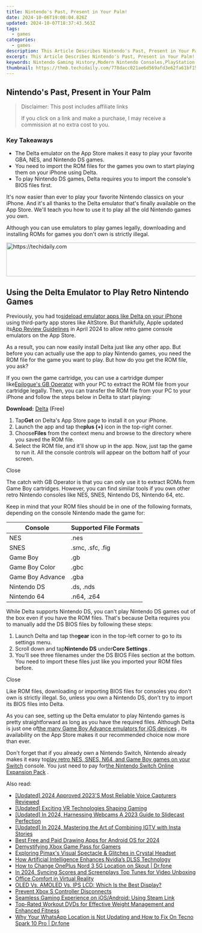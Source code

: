 ```yaml
---
title: Nintendo's Past, Present in Your Palm!
date: 2024-10-06T19:08:04.826Z
updated: 2024-10-07T18:37:43.563Z
tags:
  - games
categories:
  - games
description: This Article Describes Nintendo's Past, Present in Your Palm!
excerpt: This Article Describes Nintendo's Past, Present in Your Palm!
keywords: Nintendo Gaming History,Modern Nintendo Consoles,PlayStation Portable (PSP) Vs. Nintendo DS,Virtual Console Emulators,New Releases in Handheld Gaming,Switch Online Features,Game Boy Advance (GBA) Collection
thumbnail: https://thmb.techidaily.com/778dacc021ae6d569afd3e62fa61bf15ba6fe429d937373bba78e772659986e3.jpg
---
```


## Nintendo's Past, Present in Your Palm

>  Disclaimer: This post includes affiliate links
>
>  If you click on a link and make a purchase, I may receive a commission at no extra cost to you.
>

### Key Takeaways

* The Delta emulator on the App Store makes it easy to play your favorite GBA, NES, and Nintendo DS games.
* You need to import the ROM files for the games you own to start playing them on your iPhone using Delta.
* To play Nintendo DS games, Delta requires you to import the console's BIOS files first.

 It's now easier than ever to play your favorite Nintendo classics on your iPhone. And it's all thanks to the Delta emulator that's finally available on the App Store. We'll teach you how to use it to play all the old Nintendo games you own.

 Although you can use emulators to play games legally, downloading and installing ROMs for games you don't own is strictly illegal.

<!-- affiliate ads begin -->
<a href="https://appsumo.8odi.net/c/5597632/2082530/7443" target="_top" id="2082530">
  <img src="//a.impactradius-go.com/display-ad/7443-2082530" border="0" alt="https://techidaily.com" width="728" height="90"/>
</a>
<img height="0" width="0" src="https://appsumo.8odi.net/i/5597632/2082530/7443" style="position:absolute;visibility:hidden;" border="0" />
<!-- affiliate ads end -->

## Using the Delta Emulator to Play Retro Nintendo Games

 Previously, you had to[sideload emulator apps like Delta on your iPhone](https://www.makeuseof.com/how-to-sideload-iphone-apps-without-jailbreak/) using third-party app stores like AltStore. But thankfully, Apple updated its[App Review Guidelines](https://developer.apple.com/news/?id=0kjli9o1) in April 2024 to allow retro game console emulators on the App Store.

 As a result, you can now easily install Delta just like any other app. But before you can actually use the app to play Nintendo games, you need the ROM file for the game you want to play. But how do you get the ROM file, you ask?

 If you own the game cartridge, you can use a cartridge dumper like[Epilogue's GB Operator](https://www.epilogue.co/product/gb-operator) with your PC to extract the ROM file from your cartridge legally. Then, you can transfer the ROM file from your PC to your iPhone and follow the steps below in Delta to start playing:

**Download:** [Delta](https://apps.apple.com/us/app/delta-game-emulator/id1048524688) (Free)

1. Tap**Get** on Delta's App Store page to install it on your iPhone.
2. Launch the app and tap the**plus (+)** icon in the top-right corner.
3. Choose**Files** from the context menu and browse to the directory where you saved the ROM file.
4. Select the ROM file, and it'll show up in the app. Now, just tap the game to run it. All the console controls will appear on the bottom half of your screen.

Close

 The catch with GB Operator is that you can only use it to extract ROMs from Game Boy cartridges. However, you can find similar tools if you own other retro Nintendo consoles like NES, SNES, Nintendo DS, Nintendo 64, etc.

 Keep in mind that your ROM files should be in one of the following formats, depending on the console Nintendo made the game for:

| Console          | Supported File Formats |
| ---------------- | ---------------------- |
| NES              | .nes                   |
| SNES             | .smc, .sfc, .fig       |
| Game Boy         | .gb                    |
| Game Boy Color   | .gbc                   |
| Game Boy Advance | .gba                   |
| Nintendo DS      | .ds, .nds              |
| Nintendo 64      | .n64, .z64             |

 While Delta supports Nintendo DS, you can't play Nintendo DS games out of the box even if you have the ROM files. That's because Delta requires you to manually add the DS BIOS files by following these steps:

1. Launch Delta and tap the**gear** icon in the top-left corner to go to its settings menu.
2. Scroll down and tap**Nintendo DS** under**Core Settings** .
3. You'll see three filenames under the DS BIOS Files section at the bottom. You need to import these files just like you imported your ROM files before.

Close

 Like ROM files, downloading or importing BIOS files for consoles you don't own is strictly illegal. So, unless you own a Nintendo DS, don't try to import its BIOS files into Delta.

 As you can see, setting up the Delta emulator to play Nintendo games is pretty straightforward as long as you have the required files. Although Delta is just one of[the many Game Boy Advance emulators for iOS devices](https://www.makeuseof.com/best-gba-emulators-for-ios/) , its availability on the App Store makes it our recommended choice now more than ever.

 Don't forget that if you already own a Nintendo Switch, Nintendo already makes it easy to[play retro NES, SNES, N64, and Game Boy games on your Switch](https://www.makeuseof.com/play-nes-n64-games-nintendo-switch/) console. You just need to pay for[the Nintendo Switch Online Expansion Pack](https://www.makeuseof.com/what-is-nintendo-switch-online-expansion-pack-worth-the-price/) .

<ins class="adsbygoogle"
     style="display:block"
     data-ad-format="autorelaxed"
     data-ad-client="ca-pub-7571918770474297"
     data-ad-slot="1223367746"></ins>

<ins class="adsbygoogle"
     style="display:block"
     data-ad-client="ca-pub-7571918770474297"
     data-ad-slot="8358498916"
     data-ad-format="auto"
     data-full-width-responsive="true"></ins>

<span class="atpl-alsoreadstyle">Also read:</span>
<div><ul>
<li><a href="https://screen-activity-recording.techidaily.com/updated-2024-approved-2023s-most-reliable-voice-capturers-reviewed/"><u>[Updated] 2024 Approved 2023'S Most Reliable Voice Capturers Reviewed</u></a></li>
<li><a href="https://some-techniques.techidaily.com/updated-exciting-vr-technologies-shaping-gaming/"><u>[Updated] Exciting VR Technologies Shaping Gaming</u></a></li>
<li><a href="https://visual-screen-recording.techidaily.com/updated-in-2024-harnessing-webcams-a-2023-guide-to-slidecast-perfection/"><u>[Updated] In 2024, Harnessing Webcams A 2023 Guide to Slidecast Perfection</u></a></li>
<li><a href="https://instagram-video-recordings.techidaily.com/updated-in-2024-mastering-the-art-of-combining-igtv-with-insta-stories/"><u>[Updated] In 2024, Mastering the Art of Combining IGTV with Insta Stories</u></a></li>
<li><a href="https://extra-information.techidaily.com/best-free-and-paid-drawing-apps-for-android-os-for-2024/"><u>Best Free and Paid Drawing Apps for Android OS for 2024</u></a></li>
<li><a href="https://games-able.techidaily.com/demystifying-xbox-game-pass-for-gamers/"><u>Demystifying Xbox Game Pass for Gamers</u></a></li>
<li><a href="https://games-able.techidaily.com/exploring-pimaxs-visual-spectacle-and-glitches-in-crystal-headset/"><u>Exploring Pimax's Visual Spectacle & Glitches in Crystal Headset</u></a></li>
<li><a href="https://games-able.techidaily.com/how-artificial-intelligence-enhances-nvidias-dlss-technology/"><u>How Artificial Intelligence Enhances Nvidia’s DLSS Technology</u></a></li>
<li><a href="https://location-social.techidaily.com/how-to-change-oneplus-nord-3-5g-location-on-skout-drfone-by-drfone-virtual-android/"><u>How to Change OnePlus Nord 3 5G Location on Skout | Dr.fone</u></a></li>
<li><a href="https://vp-tips.techidaily.com/in-2024-syncing-scores-and-screenplays-top-tunes-for-video-unboxing/"><u>In 2024, Syncing Scores and Screenplays Top Tunes for Video Unboxing</u></a></li>
<li><a href="https://games-able.techidaily.com/office-comfort-in-virtual-reality/"><u>Office Comfort in Virtual Reality</u></a></li>
<li><a href="https://games-able.techidaily.com/oled-vs-amoled-vs-ips-lcd-which-is-the-best-display/"><u>OLED Vs. AMOLED Vs. IPS LCD: Which Is the Best Display?</u></a></li>
<li><a href="https://games-able.techidaily.com/prevent-xbox-s-controller-disconnects/"><u>Prevent Xbox S Controller Disconnects</u></a></li>
<li><a href="https://games-able.techidaily.com/seamless-gaming-experience-on-iosandroid-using-steam-link/"><u>Seamless Gaming Experience on iOS/Android: Using Steam Link</u></a></li>
<li><a href="https://techtrends.techidaily.com/top-rated-workout-dvds-for-effective-weight-management-and-enhanced-fitness/"><u>Top-Rated Workout DVDs for Effective Weight Management and Enhanced Fitness</u></a></li>
<li><a href="https://location-social.techidaily.com/why-your-whatsapp-location-is-not-updating-and-how-to-fix-on-tecno-spark-10-pro-drfone-by-drfone-virtual-android/"><u>Why Your WhatsApp Location is Not Updating and How to Fix On Tecno Spark 10 Pro | Dr.fone</u></a></li>
</ul></div>

